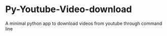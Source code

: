 # Py-Youtube-Video-download
A minimal python app to download videos from youtube through command line
